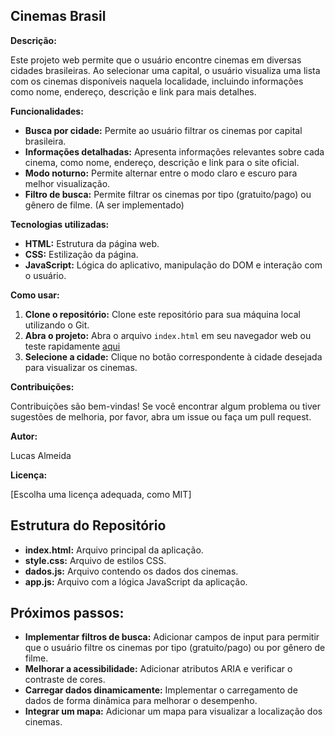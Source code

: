 ## Cinemas Brasil

**Descrição:**

Este projeto web permite que o usuário encontre cinemas em diversas cidades brasileiras. Ao selecionar uma capital, o usuário visualiza uma lista com os cinemas disponíveis naquela localidade, incluindo informações como nome, endereço, descrição e link para mais detalhes.

**Funcionalidades:**

* **Busca por cidade:** Permite ao usuário filtrar os cinemas por capital brasileira.
* **Informações detalhadas:** Apresenta informações relevantes sobre cada cinema, como nome, endereço, descrição e link para o site oficial.
* **Modo noturno:** Permite alternar entre o modo claro e escuro para melhor visualização.
* **Filtro de busca:** Permite filtrar os cinemas por tipo (gratuito/pago) ou gênero de filme. (A ser implementado)

**Tecnologias utilizadas:**

* **HTML:** Estrutura da página web.
* **CSS:** Estilização da página.
* **JavaScript:** Lógica do aplicativo, manipulação do DOM e interação com o usuário.

**Como usar:**

1. **Clone o repositório:** Clone este repositório para sua máquina local utilizando o Git.
2. **Abra o projeto:** Abra o arquivo `index.html` em seu navegador web ou teste rapidamente <a href="imersao-dev-gemini-five.vercel.app" target="_blank">aqui</a>
3. **Selecione a cidade:** Clique no botão correspondente à cidade desejada para visualizar os cinemas.

**Contribuições:**

Contribuições são bem-vindas! Se você encontrar algum problema ou tiver sugestões de melhoria, por favor, abra um issue ou faça um pull request.

**Autor:**

Lucas Almeida

**Licença:**

[Escolha uma licença adequada, como MIT]

## Estrutura do Repositório

* **index.html:** Arquivo principal da aplicação.
* **style.css:** Arquivo de estilos CSS.
* **dados.js:** Arquivo contendo os dados dos cinemas.
* **app.js:** Arquivo com a lógica JavaScript da aplicação.

## Próximos passos:

* **Implementar filtros de busca:** Adicionar campos de input para permitir que o usuário filtre os cinemas por tipo (gratuito/pago) ou por gênero de filme.
* **Melhorar a acessibilidade:** Adicionar atributos ARIA e verificar o contraste de cores.
* **Carregar dados dinamicamente:** Implementar o carregamento de dados de forma dinâmica para melhorar o desempenho.
* **Integrar um mapa:** Adicionar um mapa para visualizar a localização dos cinemas.
